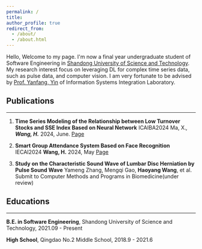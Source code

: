 ```yaml
---
permalink: /
title:
author_profile: true
redirect_from: 
  - /about/
  - /about.html
---
```


Hello, Welcome to my page. I'm now a final year undergraduate student of Software Engineering in [Shandong University of Science and Technology](https://www.sdust.edu.cn/). My research interest focus on leveraging DL for complex time series data, such as pulse data, and computer vision. I am very fortunate to be advised by [Prof. Yanfang, Yin](https://orcid.org/0000-0003-3510-3862) of Information Systems Integration Laboratory.

<a id="Publications"></a>
## Publications
----
1. **Time Series Modeling of the Relationship between Low Turnover Stocks and SSE Index Based on Neural Network** ICAIBA2024
Ma, X.*, **Wang, H.*** 2024, June. [Page](https://dl.acm.org/doi/10.1145/3690407.3690554)

2.	**Smart Group Attendance System Based on Face Recognition** IECAI2024 **Wang, H.**  2024, May [Page](https://ieeexplore.ieee.org/document/10674833)

3.	**Study on the Characteristic Sound Wave of Lumbar Disc Herniation by Pulse Sound Wave** Yameng Zhang, Mengqi Gao, **Haoyang Wang**, et al.  Submit to Computer Methods and Programs in Biomedicine(under review)

<a id="Education"></a>
## Educations
----
**B.E. in Software Engineering**, Shandong University of Science and Technology, 2021.09 - Present  
  
**High School**, Qingdao No.2 Middle School, 2018.9 - 2021.6

